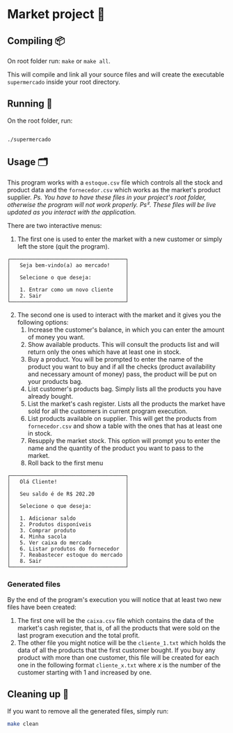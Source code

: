 # Market project :convenience_store:

## Compiling :package:

On root folder run: `make` or `make all`.

This will compile and link all your source files and will create the executable `supermercado` inside your root directory.

## Running :runner:

On the root folder, run:

```bash

./supermercado

```

## Usage 🗂️

This program works with a `estoque.csv` file which controls all the stock and product data and the `fornecedor.csv` which works as the market's product supplier. _Ps. You have to have these files in your project's root folder, otherwise the program will not work properly._ _Ps². These files will be live updated as you interact with the application._

There are two interactive menus:

1. The first one is used to enter the market with a new customer or simply left the store (quit the program).

```
┌─────────────────────────────────────┐
│   Seja bem-vindo(a) ao mercado!     │
│                                     │
│   Selecione o que deseja:           │
│                                     │
│   1. Entrar como um novo cliente    │
│   2. Sair                           │
└─────────────────────────────────────┘
```

2. The second one is used to interact with the market and it gives you the following options:
   1. Increase the customer's balance, in which you can enter the amount of money you want.
   2. Show available products. This will consult the products list and will return only the ones which have at least one in stock.
   3. Buy a product. You will be prompted to enter the name of the product you want to buy and if all the checks (product availability and necessary amount of money) pass, the product will be put on your products bag.
   4. List customer's products bag. Simply lists all the products you have already bought.
   5. List the market's cash register. Lists all the products the market have sold for all the customers in current program execution.
   6. List products available on supplier. This will get the products from `fornecedor.csv` and show a table with the ones that has at least one in stock.
   7. Resupply the market stock. This option will prompt you to enter the name and the quantity of the product you want to pass to the market.
   8. Roll back to the first menu

```
┌─────────────────────────────────────┐
│   Olá Cliente!                      │
│                                     │
│   Seu saldo é de R$ 202.20          │
│                                     │
│   Selecione o que deseja:           │
│                                     │
│   1. Adicionar saldo                │
│   2. Produtos disponíveis           │
│   3. Comprar produto                │
│   4. Minha sacola                   │
│   5. Ver caixa do mercado           │
│   6. Listar produtos do fornecedor  │
│   7. Reabastecer estoque do mercado │
│   8. Sair                           │
└─────────────────────────────────────┘
```

### Generated files

By the end of the program's execution you will notice that at least two new files have been created:

1. The first one will be the `caixa.csv` file which contains the data of the market's cash register, that is, of all the products that were sold on the last program execution and the total profit.
2. The other file you might notice will be the `cliente_1.txt` which holds the data of all the products that the first customer bought. If you buy any product with more than one customer, this file will be created for each one in the following format `cliente_x.txt` where _x_ is the number of the customer starting with 1 and increased by one.

## Cleaning up 🧽

If you want to remove all the generated files, simply run:

```bash
make clean
```
